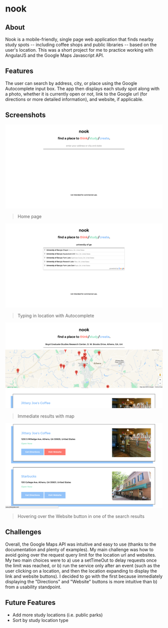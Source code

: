 # nook

## About
Nook is a mobile-friendly, single page web application that finds nearby study spots -- including coffee shops and public libraries -- based on the user's location. This was a short project for me to practice working with AngularJS and the Google Maps Javascript API.

## Features
The user can search by address, city, or place using the Google Autocomplete input box. The app then displays each study spot along with a photo, whether it is currently open or not, link to the Google url (for directions or more detailed information), and website, if applicable.

## Screenshots
![Home page](img/homepage.png)
> Home page

![Autocomplete](img/autocomplete.png)
> Typing in location with Autocomplete

![Map](img/map.png)
> Immediate results with map

![Results](img/results.png)
> Hovering over the Website button in one of the search results

## Challenges
Overall, the Google Maps API was intuitive and easy to use (thanks to the documentation and plenty of examples). My main challenge was how to avoid going over the request query limit for the location url and websites. My two main choices were to a) use a setTimeOut to delay requests once the limit was reached, or b) run the service only after an event (such as the user clicking on a location, and then the location expanding to display the link and website buttons). I decided to go with the first because immediately displaying the "Directions" and "Website" buttons is more intuitive than b) from a usability standpoint.

## Future Features
* Add more study locations (i.e. public parks)
* Sort by study location type
